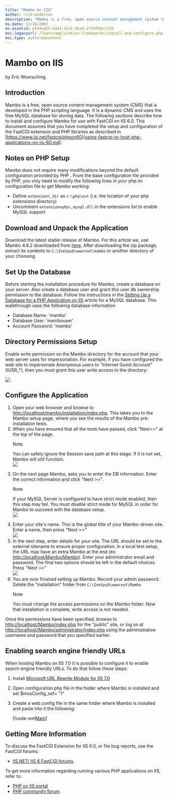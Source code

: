 ```yaml
---
title: "Mambo on IIS"
author: rick-anderson
description: "Mambo is a free, open source content management system (CMS) that is developed in the PHP scripting language. It is a dynamic CMS and uses the free MySQL dat..."
ms.date: 12/18/2007
ms.assetid: efd4ad25-b442-43a1-91a9-27fdf94cc370
msc.legacyurl: /learn/application-frameworks/install-and-configure-php-applications-on-iis/mambo-on-iis
msc.type: authoredcontent
---
```

Mambo on IIS
====================
by Eric Woersching

## Introduction

Mambo is a free, open source content management system (CMS) that is developed in the PHP scripting language. It is a dynamic CMS and uses the free MySQL database for storing data. The following sections describe how to install and configure Mambo for use with FastCGI on IIS 6.0. This document assumes that you have completed the setup and configuration of the FastCGI extension and PHP libraries as described in [https://www.iis.net/fastcgi/phpon60](using-fastcgi-to-host-php-applications-on-iis-60.md).

## Notes on PHP Setup

Mambo does not require many modifications beyond the default configuration provided by PHP **.** From the base configuration file provided by PHP, you only need to modify the following lines in your php.ini configuration file to get Mambo working:

- Define `extension\_dir` as `c:\php\ext` (i.e. the location of your php extensions directory)
- Uncomment `extension=php\_mysql.dll` in the extensions list to enable MySQL support

## Download and Unpack the Application

Download the latest stable release of Mambo. For this article we, use Mambo 4.6.2 downloaded from [here](http://www.source.mambo-foundation.org/content/view/90/63/). After downloading the zip package, extract its contents to `C:\Inetpub\wwwroot\mambo` or another directory of your choosing.

## Set Up the Database

Before starting the installation procedure for Mambo, create a database on your server. Also create a database user and grant this user db ownership permission to the database. Follow the instructions in the [Setting Up a Database for a PHP Application on IIS](../install-and-configure-php-on-iis/setting-up-a-database-for-a-php-application-on-iis.md) article for a MySQL database. This walkthrough uses the following database information

- Database Name: 'mambo'
- Database User: 'mambouser'
- Account Password: 'mambo'

## Directory Permissions Setup

Enable write permission on the Mambo directory for the account that your web server uses for impersonation. For example, if you have configured the web site to impersonate Anonymous users to "Internet Guest Account" (IUSR\_\*), then you must grant this user write access to the directory:

[![](mambo-on-iis/_static/image2.png)](mambo-on-iis/_static/image1.png)

## Configure the Application

1. Open your web browser and browse to [http://localhost/mambo/installation/index.php](http://localhost/mambo/installation/index.php). This takes you to the Mambo setup page, where you see the results of the Mambo pre-installation tests.
2. When you have ensured that all the tests have passed, click "Next&gt;&gt;" at the top of the page.  
    > [!NOTE]
    > You can safely ignore the Session save path at this stage. If it is not set, Mambo will still function.  
    [![](mambo-on-iis/_static/image4.png)](mambo-on-iis/_static/image3.png)
3. On the next page Mambo, asks you to enter the DB information. Enter the correct information and click "Next &gt;&gt;".  
    > [!NOTE]
    >  If your MySQL Server is configured to have strict mode enabled, then this step may fail. You must disable strict mode for MySQL in order for Mambo to succeed with the database setup.  
    [![](mambo-on-iis/_static/image6.png)](mambo-on-iis/_static/image5.png)
4. Enter your site's name. This is the global title of your Mambo-driven site. Enter a name, then press "Next &gt;&gt;"  
    [![](mambo-on-iis/_static/image8.png)](mambo-on-iis/_static/image7.png)
5. In the next step, enter details for your site. The URL should be set to the external sitename to ensure proper configuration. In a local test setup, the URL may have an extra Mambo at the end (ex: [http://localhost/Mambo/Mambo](http://localhost/Mambo/Mambo)). Enter your administrator email and password. The final two options should be left in the default choices. Press "Next &gt;&gt;"  
    [![](mambo-on-iis/_static/image10.png)](mambo-on-iis/_static/image9.png)
6. You are now finished setting up Mambo. Record your admin password. Delete the "installation" folder from `C:\Inetpub\wwwroot\Mambo`  
    > [!NOTE]
    > You must change the access permissions on the Mambo folder. Now that installation is complete, write access is not needed.

Once the permissions have been specified, browse to [http://localhost/Mambo/index.php](http://localhost/Mambo/index.php) for the "public" site, or log on at [http://localhost/Mambo/administrator/index.php](http://localhost/Mambo/administrator/index.php) using the administrative username and password that you specified earlier.

## Enabling search engine friendly URLs

When hosting Mambo on IIS 7.0 it is possible to configure it to enable search engine friendly URLs. To do that follow these steps:

1. Install [Microsoft URL Rewrite Module for IIS 7.0](https://www.iis.net/downloads/microsoft/url-rewrite "URL rewrite module")
2. Open configuration.php file in the folder where Mambo is installed and set $mosConfig\_sef= "1"
3. Create a web.config file in the same folder where Mambo is installed and paste into it the following:  

    [!code-xml[Main](mambo-on-iis/samples/sample1.xml)]

## Getting More Information

To discuss the FastCGI Extension for IIS 6.0, or file bug reports, use the FastCGI forums:

- [IIS.NET/ IIS 6 FastCGI forums](https://forums.iis.net/1103.aspx).

To get more information regarding running various PHP applications on IIS, refer to:

- [PHP on IIS portal](https://php.iis.net/)
- [PHP community forum](https://forums.iis.net/1102.aspx).
